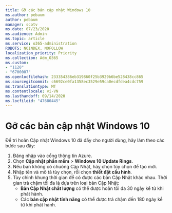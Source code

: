 ```yaml
---
title: Gỡ các bản cập nhật Windows 10
ms.author: pebaum
author: pebaum
manager: scotv
ms.date: 07/23/2020
ms.audience: Admin
ms.topic: article
ms.service: o365-administration
ROBOTS: NOINDEX, NOFOLLOW
localization_priority: Priority
ms.collection: Adm_O365
ms.custom:
- "1128"
- "6700007"
ms.openlocfilehash: 233354386eb319860f25b3929b6be528438cc865
ms.sourcegitcommit: c6692ce0fa1358ec3529e59ca0ecdfdea4cdc759
ms.translationtype: MT
ms.contentlocale: vi-VN
ms.lasthandoff: 09/14/2020
ms.locfileid: "47680445"
---
```

# <a name="defer-windows-10-updates"></a>Gỡ các bản cập nhật Windows 10

Để trì hoãn Cập nhật Windows 10 đã đẩy cho người dùng, hãy làm theo các bước sau đây:

1. Đăng nhập vào cổng thông tin Azure.
2. Chọn **Cập nhật phần mềm**   >   **Windows 10 Update Rings**.
3. Nếu bạn không có chuông Cập Nhật, hãy chọn tùy chọn để tạo mới.
4. Nhập tên và mô tả tùy chọn, rồi chọn  **thiết đặt cấu hình**.
5. Tùy chỉnh khung thời gian để có được các bản Cập Nhật khác nhau. Thời gian trả chậm tối đa là dựa trên loại bản Cập Nhật:
    - **Bản Cập Nhật chất lượng**  có thể được hoãn tối đa 30 ngày kể từ khi phát hành.
    - Các **bản cập nhật tính năng** có thể được trả chậm đến 180 ngày kể từ khi phát hành.
